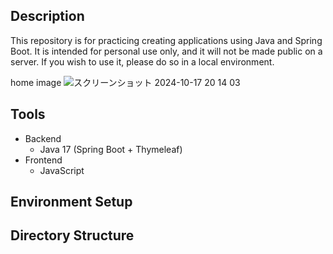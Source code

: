 ## Description

This repository is for practicing creating applications using Java and Spring Boot. 
It is intended for personal use only, and it will not be made public on a server. 
If you wish to use it, please do so in a local environment.

home image
![スクリーンショット 2024-10-17 20 14 03](https://github.com/user-attachments/assets/7e9b494d-2f9c-4d51-b063-984efec4b7f4)


## Tools

- Backend
  - Java 17 (Spring Boot + Thymeleaf)
- Frontend
  - JavaScript

## Environment Setup


## Directory Structure

